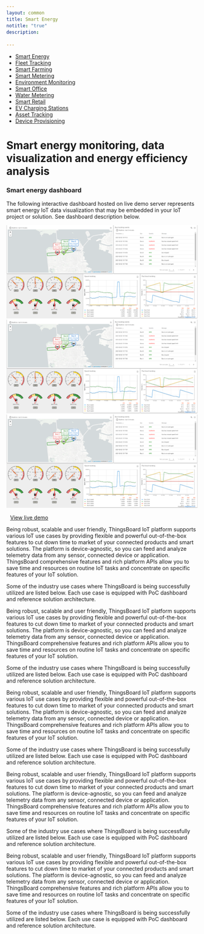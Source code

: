 ```yaml
---
layout: common
title: Smart Energy
notitle: "true"
description:

---
```

<nav class="usecase-nav">
    <div class="crop-nav">
        <ul>
            <li>
                <a href="/smart-energy/" class="active">Smart Energy</a>
            </li>
            <li>
                <a href="/fleet-tracking/">Fleet Tracking</a>
            </li>
            <li>
                <a href="/smart-farming/">Smart Farming</a>
            </li>
            <li>
                <a href="/smart-metering/">Smart Metering</a>
            </li>
            <li>
                <a href="/">Environment Monitoring</a>
            </li>
            <li>
                <a href="/">Smart Office</a>
            </li>
            <li>
                <a href="/">Water Metering</a>
            </li>
            <li>
                <a href="/">Smart Retail</a>
            </li>
            <li>
                <a href="/">EV Charging Stations</a>
            </li>
            <li>
                <a href="/">Asset Tracking</a>
            </li>
            <li>
                <a href="/">Device Provisioning</a>
            </li>
        </ul>
    </div>
</nav>

<h1 class="mainTitle-tSpace">Smart energy monitoring, data visualization and energy efficiency analysis</h1>

<h3>Smart energy dashboard</h3>
<p>The following interactive dashboard hosted on live demo server represents smart energy IoT data visualization that may be embedded in your IoT project or solution. See dashboard description below.</p>

<div class="owl-carousel owl-theme" id="slider">
    <div class="slide" style="background-image: url('/images/smart-farming.png')">
        <img class="item-image" src="/images/fleet-tracking.png" />
    </div>
    <div class="slide" style="background-image: url('/images/smart-farming.png')">
        <img class="item-image" src="/images/fleet-tracking.png" />
    </div>
    <div class="slide" style="background-image: url('/images/smart-farming.png')">
        <img class="item-image" src="/images/fleet-tracking.png" />
    </div>
</div>

<a style="margin: 10px;" href="#" class="button">View live demo</a>


Being robust, scalable and user friendly, ThingsBoard IoT platform supports various IoT use cases by providing flexible and powerful out-of-the-box features to cut down time to market of your connected products and smart solutions. The platform is device-agnostic, so you can feed and analyze telemetry data from any sensor, connected device or application. ThingsBoard comprehensive features and rich platform APIs allow you to save time and resources on routine IoT tasks and concentrate on specific features of your IoT solution.

Some of the industry use cases where ThingsBoard is being successfully utilized are listed below. Each use case is equipped with PoC dashboard and reference solution architecture.

Being robust, scalable and user friendly, ThingsBoard IoT platform supports various IoT use cases by providing flexible and powerful out-of-the-box features to cut down time to market of your connected products and smart solutions. The platform is device-agnostic, so you can feed and analyze telemetry data from any sensor, connected device or application. ThingsBoard comprehensive features and rich platform APIs allow you to save time and resources on routine IoT tasks and concentrate on specific features of your IoT solution.

Some of the industry use cases where ThingsBoard is being successfully utilized are listed below. Each use case is equipped with PoC dashboard and reference solution architecture.

Being robust, scalable and user friendly, ThingsBoard IoT platform supports various IoT use cases by providing flexible and powerful out-of-the-box features to cut down time to market of your connected products and smart solutions. The platform is device-agnostic, so you can feed and analyze telemetry data from any sensor, connected device or application. ThingsBoard comprehensive features and rich platform APIs allow you to save time and resources on routine IoT tasks and concentrate on specific features of your IoT solution.

Some of the industry use cases where ThingsBoard is being successfully utilized are listed below. Each use case is equipped with PoC dashboard and reference solution architecture.

Being robust, scalable and user friendly, ThingsBoard IoT platform supports various IoT use cases by providing flexible and powerful out-of-the-box features to cut down time to market of your connected products and smart solutions. The platform is device-agnostic, so you can feed and analyze telemetry data from any sensor, connected device or application. ThingsBoard comprehensive features and rich platform APIs allow you to save time and resources on routine IoT tasks and concentrate on specific features of your IoT solution.

Some of the industry use cases where ThingsBoard is being successfully utilized are listed below. Each use case is equipped with PoC dashboard and reference solution architecture.

Being robust, scalable and user friendly, ThingsBoard IoT platform supports various IoT use cases by providing flexible and powerful out-of-the-box features to cut down time to market of your connected products and smart solutions. The platform is device-agnostic, so you can feed and analyze telemetry data from any sensor, connected device or application. ThingsBoard comprehensive features and rich platform APIs allow you to save time and resources on routine IoT tasks and concentrate on specific features of your IoT solution.

Some of the industry use cases where ThingsBoard is being successfully utilized are listed below. Each use case is equipped with PoC dashboard and reference solution architecture.
